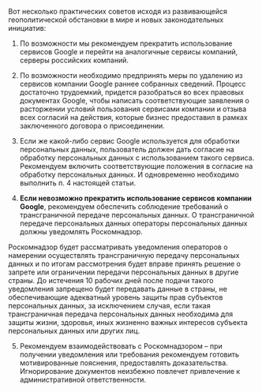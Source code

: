 Вот несколько практических советов исходя из развивающейся геополитической обстановки в мире и новых законодательных инициатив:
    
1. По возможности мы рекомендуем прекратить использование сервисов Google и перейти на аналогичные сервисы компаний, серверы российских компаний.

2. По возможности необходимо предпринять меры по удалению из сервисов компании Google раннее собранных сведений. Процесс достаточно трудоемкий, придется разобраться во всех правовых документах Google, 
чтобы написать соответствующие заявления о расторжении условий пользования сервисами компании и отзыва всех согласий на действия, которые бизнес предоставил в рамках заключенного договора о присоединении.

3. Если же какой-либо сервис Google используется для обработки персональных данных, пользователь должен дать согласие на обработку персональных данных с использованием такого сервиса. 
Рекомендуем включить соответствующие положения в согласие на обработку персональных данных. И одновременно необходимо выполнить п. 4 настоящей статьи.

4. **Если невозможно прекратить использование сервисов компании Google**, рекомендуем обеспечить соблюдение требований о трансграничной передаче персональных данных. 
О трансграничной передаче персональных данных операторы персональных данных должны уведомлять Роскомнадзор.

Роскомнадзор будет рассматривать уведомления операторов о намерении осуществлять трансграничную передачу персональных данных и по итогам рассмотрения будет вправе принять решение о запрете 
или ограничении передачи персональных данных в другие страны. До истечения 10 рабочих дней после подачи такого уведомления запрещено будет передавать данные в страны, не обеспечивающие 
адекватный уровень защиты прав субъектов персональных данных, за исключением случая, если такая трансграничная передача персональных данных необходима для защиты жизни, здоровья, 
иных жизненно важных интересов субъекта персональных данных или других лиц.

5. Рекомендуем взаимодействовать с Роскомнадзором – при получении уведомления или требования рекомендуем готовить мотивированные пояснения, предоставлять доказательства. 
Игнорирование документов неизбежно повлечет привлечение к административной ответственности.